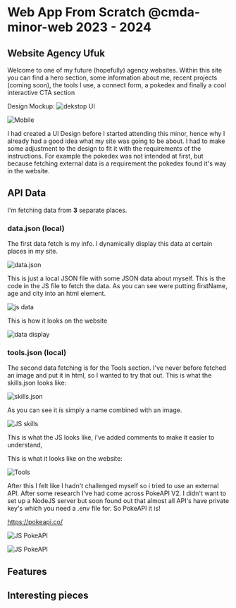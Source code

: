 # Web App From Scratch @cmda-minor-web 2023 - 2024

## Website Agency Ufuk

Welcome to one of my future (hopefully) agency websites. Within this site you can find a hero section, some information about me, recent projects (coming soon), the tools I use, a connect form, a pokedex and finally a cool interactive CTA section

Design Mockup:
![dekstop UI](https://github.com/h1bba/web-app-from-scratch-2324/assets/60386159/46adf734-61e5-48e7-9916-31723cbe1e28)

![Mobile](https://github.com/h1bba/web-app-from-scratch-2324/assets/60386159/10af4553-069b-4a2e-b4b8-939f994306fa)

I had created a UI Design before I started attending this minor, hence why I already had a good idea what my site was going to be about.
I had to make some adjustment to the design to fit it with the requirements of the instructions. For example the pokedex was not intended at first, but because fetching external data is a requirement the pokedex found it's way in the website. 

## API Data
I'm fetching data from **3** separate places.
### data.json (local)
The first data fetch is my info. I dynamically display this data at certain places in my site.

![data.json](https://github.com/h1bba/web-app-from-scratch-2324/assets/60386159/eb27db10-415c-4099-b658-f6bf195ebe5c)

This is just a local JSON file with some JSON data about myself.
This is the code in the JS file to fetch the data. As you can see were putting firstName, age and city into an html element.

![js data](https://github.com/h1bba/web-app-from-scratch-2324/assets/60386159/72ee95c2-ece6-4cb9-b630-1294bde513aa)

This is how it looks on the website

![data display](https://github.com/h1bba/web-app-from-scratch-2324/assets/60386159/268429ff-0746-47f6-8fb6-06526004c1c6)

### tools.json (local)
The second data fetching is for the Tools section.
I've never before fetched an image and put it in html, so I wanted to try that out.
This is what the skills.json looks like:

![skills.json](https://github.com/h1bba/web-app-from-scratch-2324/assets/60386159/e15e900d-91bf-49c7-b1cb-c0a83d43c05d)

As you can see it is simply a name combined with an image.

![JS skills](https://github.com/h1bba/web-app-from-scratch-2324/assets/60386159/0846f01a-72aa-4391-9d0e-377310484697)

This is what the JS looks like, i've added comments to make it easier to understand,

This is what it looks like on the website:

![Tools](https://github.com/h1bba/web-app-from-scratch-2324/assets/60386159/050359d1-e796-420e-b253-2ba719872d75)

After this I felt like I hadn't challenged myself so i tried to use an external API. After some research I've had come across PokeAPI V2.
I didn't want to set up a NodeJS server but soon found out that almost all API's have private key's which you need a .env file for.
So PokeAPI it is!

https://pokeapi.co/

![JS PokeAPI](https://github.com/h1bba/web-app-from-scratch-2324/assets/60386159/965b112d-1839-40f9-bb6f-68ac47c4da73)

![JS PokeAPI](https://github.com/h1bba/web-app-from-scratch-2324/assets/60386159/5cf68bef-2293-4cf9-a594-fa7bc2d29c6d)




## Features

## Interesting pieces

